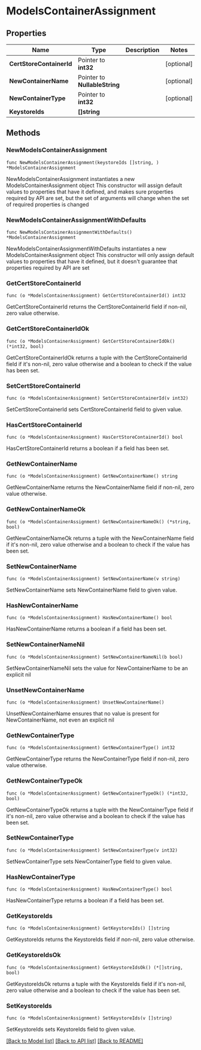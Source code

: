 # ModelsContainerAssignment

## Properties

Name | Type | Description | Notes
------------ | ------------- | ------------- | -------------
**CertStoreContainerId** | Pointer to **int32** |  | [optional] 
**NewContainerName** | Pointer to **NullableString** |  | [optional] 
**NewContainerType** | Pointer to **int32** |  | [optional] 
**KeystoreIds** | **[]string** |  | 

## Methods

### NewModelsContainerAssignment

`func NewModelsContainerAssignment(keystoreIds []string, ) *ModelsContainerAssignment`

NewModelsContainerAssignment instantiates a new ModelsContainerAssignment object
This constructor will assign default values to properties that have it defined,
and makes sure properties required by API are set, but the set of arguments
will change when the set of required properties is changed

### NewModelsContainerAssignmentWithDefaults

`func NewModelsContainerAssignmentWithDefaults() *ModelsContainerAssignment`

NewModelsContainerAssignmentWithDefaults instantiates a new ModelsContainerAssignment object
This constructor will only assign default values to properties that have it defined,
but it doesn't guarantee that properties required by API are set

### GetCertStoreContainerId

`func (o *ModelsContainerAssignment) GetCertStoreContainerId() int32`

GetCertStoreContainerId returns the CertStoreContainerId field if non-nil, zero value otherwise.

### GetCertStoreContainerIdOk

`func (o *ModelsContainerAssignment) GetCertStoreContainerIdOk() (*int32, bool)`

GetCertStoreContainerIdOk returns a tuple with the CertStoreContainerId field if it's non-nil, zero value otherwise
and a boolean to check if the value has been set.

### SetCertStoreContainerId

`func (o *ModelsContainerAssignment) SetCertStoreContainerId(v int32)`

SetCertStoreContainerId sets CertStoreContainerId field to given value.

### HasCertStoreContainerId

`func (o *ModelsContainerAssignment) HasCertStoreContainerId() bool`

HasCertStoreContainerId returns a boolean if a field has been set.

### GetNewContainerName

`func (o *ModelsContainerAssignment) GetNewContainerName() string`

GetNewContainerName returns the NewContainerName field if non-nil, zero value otherwise.

### GetNewContainerNameOk

`func (o *ModelsContainerAssignment) GetNewContainerNameOk() (*string, bool)`

GetNewContainerNameOk returns a tuple with the NewContainerName field if it's non-nil, zero value otherwise
and a boolean to check if the value has been set.

### SetNewContainerName

`func (o *ModelsContainerAssignment) SetNewContainerName(v string)`

SetNewContainerName sets NewContainerName field to given value.

### HasNewContainerName

`func (o *ModelsContainerAssignment) HasNewContainerName() bool`

HasNewContainerName returns a boolean if a field has been set.

### SetNewContainerNameNil

`func (o *ModelsContainerAssignment) SetNewContainerNameNil(b bool)`

 SetNewContainerNameNil sets the value for NewContainerName to be an explicit nil

### UnsetNewContainerName
`func (o *ModelsContainerAssignment) UnsetNewContainerName()`

UnsetNewContainerName ensures that no value is present for NewContainerName, not even an explicit nil
### GetNewContainerType

`func (o *ModelsContainerAssignment) GetNewContainerType() int32`

GetNewContainerType returns the NewContainerType field if non-nil, zero value otherwise.

### GetNewContainerTypeOk

`func (o *ModelsContainerAssignment) GetNewContainerTypeOk() (*int32, bool)`

GetNewContainerTypeOk returns a tuple with the NewContainerType field if it's non-nil, zero value otherwise
and a boolean to check if the value has been set.

### SetNewContainerType

`func (o *ModelsContainerAssignment) SetNewContainerType(v int32)`

SetNewContainerType sets NewContainerType field to given value.

### HasNewContainerType

`func (o *ModelsContainerAssignment) HasNewContainerType() bool`

HasNewContainerType returns a boolean if a field has been set.

### GetKeystoreIds

`func (o *ModelsContainerAssignment) GetKeystoreIds() []string`

GetKeystoreIds returns the KeystoreIds field if non-nil, zero value otherwise.

### GetKeystoreIdsOk

`func (o *ModelsContainerAssignment) GetKeystoreIdsOk() (*[]string, bool)`

GetKeystoreIdsOk returns a tuple with the KeystoreIds field if it's non-nil, zero value otherwise
and a boolean to check if the value has been set.

### SetKeystoreIds

`func (o *ModelsContainerAssignment) SetKeystoreIds(v []string)`

SetKeystoreIds sets KeystoreIds field to given value.



[[Back to Model list]](../README.md#documentation-for-models) [[Back to API list]](../README.md#documentation-for-api-endpoints) [[Back to README]](../README.md)


